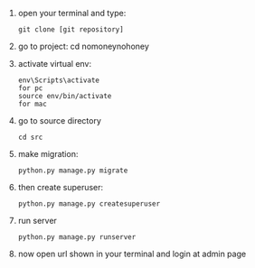 1. open your terminal and type: 
   ~~~~
   git clone [git repository]
   
2. go to project: cd nomoneynohoney

3. activate virtual env: 
   ~~~~
   env\Scripts\activate 
   for pc
   source env/bin/activate 
   for mac
   
5. go to source directory
   ~~~~
   cd src
4. make migration:
   ~~~~
   python.py manage.py migrate
5. then create superuser:
   ~~~~
   python.py manage.py createsuperuser
6. run server
   ~~~~
   python.py manage.py runserver
7. now open url shown in your terminal and login at admin page

